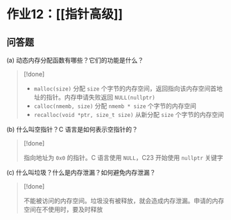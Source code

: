 # 作业12：[[指针高级]]

## 问答题

(a) 动态内存分配函数有哪些？它们的功能是什么？

> [!done] 
> 
> + `malloc(size)` 分配 `size` 个字节的内存空间，返回指向该内存空间首地址的指针。内存申请失败返回 `NULL(nullptr)`
> + `calloc(nmemb, size)` 分配 `nmemb * size` 个字节的内存空间
> + `recalloc(void *ptr, size_t size)` 从新分配 `size` 个字节的内存空间
> 

(b) 什么叫空指针？C 语言是如何表示空指针的？

> [!done]
> 
> 指向地址为 `0x0` 的指针。C 语言使用 `NULL`，C23 开始使用 `nullptr` 关键字
> 
 

(c) 什么叫垃圾？什么是内存泄漏？如何避免内存泄漏？

> [!done] 
> 
> 不能被访问的内存空间。垃圾没有被释放，就会造成内存泄漏。申请的内存空间在不使用时，要及时释放
> 

